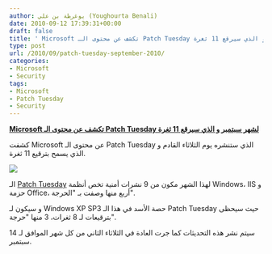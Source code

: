 ```yaml
---
author: يوغرطة بن علي (Youghourta Benali)
date: 2010-09-12 17:39:31+00:00
draft: false
title: ' Microsoft تكشف عن محتوى الـ Patch Tuesday لشهر سبتمبر و الذي سيرقع 11 ثغرة '
type: post
url: /2010/09/patch-tuesday-september-2010/
categories:
- Microsoft
- Security
tags:
- Microsoft
- Patch Tuesday
- Security
---
```


**[ Microsoft تكشف عن محتوى الـ Patch Tuesday لشهر سبتمبر و الذي سيرقع 11 ثغرة](http://www.it-scoop.com/2010/09/patch-tuesday-september-2010/)**


كشفت Microsoft عن محتوى الـ Patch Tuesday الذي ستنشره يوم الثلاثاء القادم و الذي يسمح بترقيع 11 ثغرة.

[![](http://www.it-scoop.com/wp-content/uploads/2010/08/Microsoft_patch_tuesday.jpg)
](http://www.it-scoop.com/2010/09/patch-tuesday-september-2010/)



الـ [Patch Tuesday](http://www.microsoft.com/technet/security/bulletin/ms10-sep.mspx) لهذا الشهر مكون من 9 نشرات أمنية تخص أنظمة Windows، IIS و حزمة Office، أربع منها وصفت بـ "الحرجة".

و سيكون لـ Windows XP SP3 حصة الأسد في هذا الـ Patch Tuesday حيث سيحظى بترقيعات لـ 8 ثغرات، 3 منها "حرجة".

سيتم نشر هذه التحديثات كما جرت العادة في الثلاثاء الثاني من كل شهر الموافق لـ 14 سبتمبر.
